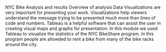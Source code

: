 NYC Bike Analysis and results
Overview of analysis
Data Visualizations are very important for presenting your work. Visualizations help viewers understand the message trying to be presented much more than lines of code and numbers. Tableau is a helpful software that can assist the user in creating visual maps and graphs for presentation. 
In this module we used Tableau to visualize the statistics of the NYC BikeShare program. In this program people are allowded to rent a bike from many of the bike racks around the city. 
